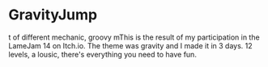 # GravityJump
t of different mechanic, groovy mThis is the result of my participation in the LameJam 14 on Itch.io. The theme was gravity and I made it in 3 days. 12 levels, a lousic, there's everything you need to have fun.
